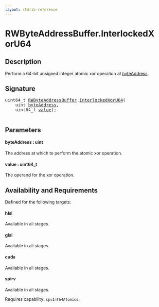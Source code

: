 ```yaml
---
layout: stdlib-reference
---
```


# RWByteAddressBuffer\.InterlockedXorU64

## Description

Perform a 64-bit unsigned integer atomic xor operation at <span class='code'><a href=".html#decl-byteAddress" class="code_param">byteAddress</a></span>.



## Signature 

<pre>
uint64_t <a href="../index.html" class="code_type">RWByteAddressBuffer</a>.<a href=".html">InterlockedXorU64</a>(
    <span class="code_keyword">uint</span> <a href=".html#decl-byteAddress" class="code_param">byteAddress</a>,
    uint64_t <a href=".html#decl-value" class="code_param">value</a>);

</pre>

## Parameters

####  <a id="decl-byteAddress"></a>byteAddress  : uint
The address at which to perform the atomic xor operation.

####  <a id="decl-value"></a>value  : uint64\_t
The operand for the xor operation.


## Availability and Requirements

Defined for the following targets:

#### hlsl
Available in all stages.

#### glsl
Available in all stages.

#### cuda
Available in all stages.

#### spirv
Available in all stages.

Requires capability: `spvInt64Atomics`.


